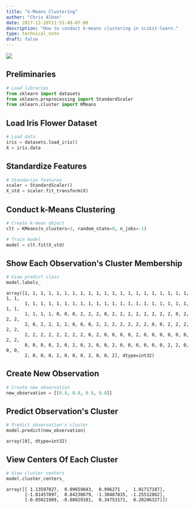 ```yaml
---
title: "k-Means Clustering"
author: "Chris Albon"
date: 2017-12-20T11:53:49-07:00
description: "How to conduct k-means clustering in scikit-learn."
type: technical_note
draft: false
---
```

<a alt="k-Means Clustering" href="https://machinelearningflashcards.com">
    <img src="images/machine_learning_flashcards/K-Means_Clustering_print.png" class="flashcard center-block">
</a>

## Preliminaries


```python
# Load libraries
from sklearn import datasets
from sklearn.preprocessing import StandardScaler
from sklearn.cluster import KMeans
```

## Load Iris Flower Dataset


```python
# Load data
iris = datasets.load_iris()
X = iris.data
```

## Standardize Features


```python
# Standarize features
scaler = StandardScaler()
X_std = scaler.fit_transform(X)
```

## Conduct k-Means Clustering


```python
# Create k-mean object
clt = KMeans(n_clusters=3, random_state=0, n_jobs=-1)

# Train model
model = clt.fit(X_std)
```

## Show Each Observation's Cluster Membership


```python
# View predict class
model.labels_
```




    array([1, 1, 1, 1, 1, 1, 1, 1, 1, 1, 1, 1, 1, 1, 1, 1, 1, 1, 1, 1, 1, 1, 1,
           1, 1, 1, 1, 1, 1, 1, 1, 1, 1, 1, 1, 1, 1, 1, 1, 1, 1, 1, 1, 1, 1, 1,
           1, 1, 1, 1, 0, 0, 0, 2, 2, 2, 0, 2, 2, 2, 2, 2, 2, 2, 2, 0, 2, 2, 2,
           2, 0, 2, 2, 2, 2, 0, 0, 0, 2, 2, 2, 2, 2, 2, 2, 0, 0, 2, 2, 2, 2, 2,
           2, 2, 2, 2, 2, 2, 2, 2, 0, 2, 0, 0, 0, 0, 2, 0, 0, 0, 0, 0, 0, 2, 2,
           0, 0, 0, 0, 2, 0, 2, 0, 2, 0, 0, 2, 0, 0, 0, 0, 0, 0, 2, 2, 0, 0, 0,
           2, 0, 0, 0, 2, 0, 0, 0, 2, 0, 0, 2], dtype=int32)



## Create New Observation


```python
# Create new observation
new_observation = [[0.8, 0.8, 0.8, 0.8]]
```

## Predict Observation's Cluster


```python
# Predict observation's cluster
model.predict(new_observation)
```




    array([0], dtype=int32)



## View Centers Of Each Cluster


```python
# View cluster centers
model.cluster_centers_
```




    array([[ 1.13597027,  0.09659843,  0.996271  ,  1.01717187],
           [-1.01457897,  0.84230679, -1.30487835, -1.25512862],
           [-0.05021989, -0.88029181,  0.34753171,  0.28206327]])


